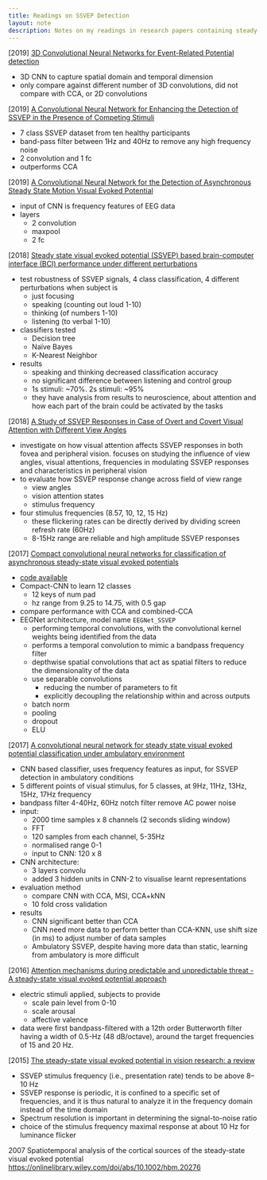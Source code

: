 ```yaml
---
title: Readings on SSVEP Detection
layout: note
description: Notes on my readings in research papers containing steady-state visual evoked potentials Detection with EEG
---
```



[2019] [3D Convolutional Neural Networks for Event-Related Potential detection](https://ieeexplore.ieee.org/abstract/document/8856485/)
- 3D CNN to capture spatial domain and temporal dimension
- only compare against different number of 3D convolutions, did not compare with CCA, or 2D convolutions

[2019] [A Convolutional Neural Network for Enhancing the Detection of SSVEP in the Presence of Competing Stimuli](https://ieeexplore.ieee.org/abstract/document/8857822/)

- 7 class SSVEP dataset from ten healthy participants
- band-pass filter between 1Hz and 40Hz to remove any high frequency noise
- 2 convolution and 1 fc
- outperforms CCA

[2019] [A Convolutional Neural Network for the Detection of Asynchronous Steady State Motion Visual Evoked Potential](https://ieeexplore.ieee.org/abstract/document/8708243)
- input of CNN is frequency features of EEG data
- layers
    - 2 convolution
    - maxpool
    - 2 fc

[2018] [Steady state visual evoked potential (SSVEP) based brain-computer interface (BCI) performance under different perturbations](https://journals.plos.org/plosone/article?id=10.1371/journal.pone.0191673)

- test robustness of SSVEP signals, 4 class classification, 4 different perturbations when subject is
  - just focusing
  - speaking (counting out loud 1-10)
  - thinking (of numbers 1-10)
  - listening (to verbal 1-10)
- classifiers tested
  - Decision tree
  - Naïve Bayes
  - K-Nearest Neighbor
- results
  - speaking and thinking decreased classification accuracy
  - no significant difference between listening and control group
  - 1s stimuli: ~70%. 2s stimuli: ~95%
  - they have analysis from results to neuroscience, about attention and how each part of the brain could be activated by the tasks

[2018] [A Study of SSVEP Responses in Case of Overt and Covert Visual Attention with Different View Angles](https://www.researchgate.net/publication/330477941_A_Study_of_SSVEP_Responses_in_Case_of_Overt_and_Covert_Visual_Attention_with_Different_View_Angles)

- investigate on how visual attention affects SSVEP responses in both fovea and peripheral vision. focuses on studying the influence of view angles, visual attentions, frequencies in modulating SSVEP responses and characteristics in peripheral vision
- to evaluate how SSVEP response change across field of view range
  - view angles
  - vision attention states
  - stimulus frequency
- four stimulus frequencies (8.57, 10, 12, 15 Hz)
  - these flickering rates can be directly derived by dividing screen refresh rate (60Hz)
  - 8-15Hz range are reliable and high amplitude SSVEP responses

[2017] [Compact convolutional neural networks for classification of asynchronous steady-state visual evoked potentials](https://iopscience.iop.org/article/10.1088/1741-2552/aae5d8/meta)

- [code available](https://github.com/vlawhern/arl-eegmodels)
- Compact-CNN to learn 12 classes
  - 12 keys of num pad
  - hz range from 9.25 to 14.75, with 0.5 gap
- compare performance with CCA and combined-CCA
- EEGNet architecture, model name `EEGNet_SSVEP`
  - performing temporal convolutions, with the convolutional kernel weights being identified from the data
  - performs a temporal convolution to mimic a bandpass frequency filter
  - depthwise spatial convolutions that act as spatial filters to reduce the dimensionality of the data
  - use separable convolutions
    - reducing the number of parameters to fit
    - explicitly decoupling the relationship within and across outputs
  - batch norm
  - pooling
  - dropout
  - ELU

[2017] [A convolutional neural network for steady state visual evoked potential classification under ambulatory environment](https://journals.plos.org/plosone/article?id=10.1371/journal.pone.0172578)

- CNN based classifier, uses frequency features as input, for SSVEP detection in ambulatory conditions
- 5 different points of visual stimulus, for 5 classes, at 9Hz, 11Hz, 13Hz, 15Hz, 17Hz frequency
- bandpass filter 4-40Hz, 60Hz notch filter remove AC power noise
- input:
  - 2000 time samples x 8 channels (2 seconds sliding window)
  - FFT
  - 120 samples from each channel, 5-35Hz
  - normalised range 0-1
  - input to CNN: 120 x 8
- CNN architecture:
  - 3 layers convolu
  - added 3 hidden units in CNN-2 to visualise learnt representations
- evaluation method
  - compare CNN with CCA, MSI, CCA+kNN
  - 10 fold cross validation
- results
  - CNN significant better than CCA
  - CNN need more data to perform better than CCA-KNN, use shift size (in ms) to adjust number of data samples
  - Ambulatory SSVEP, despite having more data than static, learning from ambulatory is more difficult

[2016] [Attention mechanisms during predictable and unpredictable threat - A steady-state visual evoked potential approach](https://www.sciencedirect.com/science/article/pii/S1053811916302750)

- electric stimuli applied, subjects to provide
  - scale pain level from 0-10
  - scale arousal
  - affective valence
- data were first bandpass-filtered with a 12th order Butterworth filter having a width of 0.5-Hz (48 dB/octave), around the target frequencies of 15 and 20 Hz.

[2015] [The steady-state visual evoked potential in vision research: a review](https://tvst.arvojournals.org/article.aspx?articleid=2291652)

- SSVEP stimulus frequency (i.e., presentation rate) tends to be above 8–10 Hz
- SSVEP response is periodic, it is confined to a specific set of frequencies, and it is thus natural to analyze it in the frequency domain instead of the time domain
- Spectrum resolution is important in determining the signal-to-noise ratio
- choice of the stimulus frequency maximal response at about 10 Hz for luminance flicker

2007
Spatiotemporal analysis of the cortical sources of the steady‐state visual evoked potential
https://onlinelibrary.wiley.com/doi/abs/10.1002/hbm.20276
